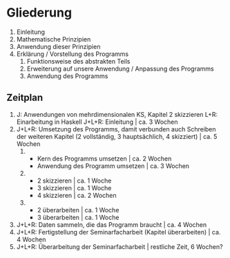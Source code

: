 Gliederung
==========

1. Einleitung
2. Mathematische Prinzipien
3. Anwendung dieser Prinzipien
4. Erklärung / Vorstellung des Programms
	1. Funktionsweise des abstrakten Teils
	2. Erweiterung auf unsere Anwendung / Anpassung des Programms
	3. Anwendung des Programms

Zeitplan
--------
1. J: Anwendungen von mehrdimensionalen KS, Kapitel 2 skizzieren L+R: Einarbeitung in Haskell J+L+R: Einleitung | ca. 3 Wochen 
2. J+L+R: Umsetzung des Programms, damit verbunden auch Schreiben der weiteren Kapitel (2 vollständig, 3 hauptsächlich, 4 skizziert) | ca. 5 Wochen
	1. - Kern des Programms umsetzen | ca. 2 Wochen
	   - Anwendung des Programm umsetzen | ca. 3 Wochen
	2. - 2 skizzieren | ca. 1 Woche
	   - 3 skizzieren | ca. 1 Woche
	   - 4 skizzieren | ca. 2 Wochen
	3. - 2 überarbeiten | ca. 1 Woche
	   - 3 überarbeiten | ca. 1 Woche
3. J+L+R: Daten sammeln, die das Programm braucht | ca. 4 Wochen
4. J+L+R: Fertigstellung der Seminarfacharbeit (Kapitel überarbeiten) | ca. 4 Wochen
5. J+L+R: Überarbeitung der Seminarfacharbeit | restliche Zeit, 6 Wochen?